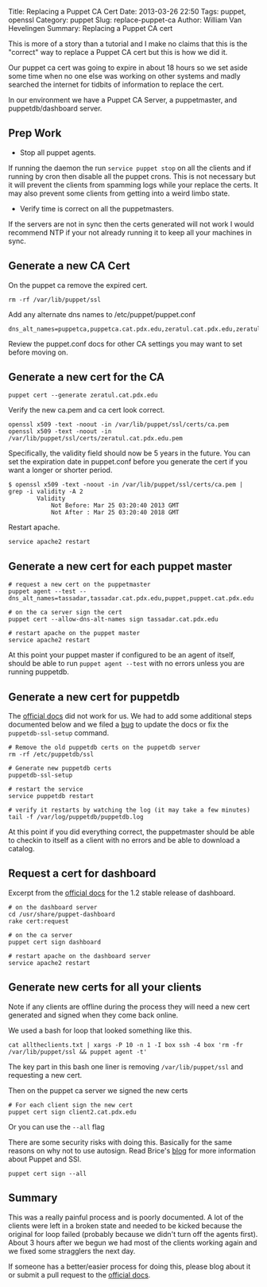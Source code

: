 Title: Replacing a Puppet CA Cert
Date: 2013-03-26 22:50
Tags: puppet, openssl
Category: puppet
Slug: replace-puppet-ca
Author: William Van Hevelingen
Summary: Replacing a Puppet CA cert

This is more of a story than a tutorial and I make no claims that this is the "correct" way to replace a Puppet CA cert but this is how we did it.

Our puppet ca cert was going to expire in about 18 hours so we set aside some time when no one else was working on other systems and madly searched the internet for tidbits of information to replace the cert.

In our environment we have a Puppet CA Server, a puppetmaster, and puppetdb/dashboard server.

Prep Work
---------

* Stop all puppet agents.

If running the daemon the run `service puppet stop` on all the clients and if running by cron then disable all the puppet crons. This is not necessary but it will prevent the clients from spamming logs while your replace the certs. It may also prevent some clients from getting into a weird limbo state.

* Verify time is correct on all the puppetmasters.

If the servers are not in sync then the certs generated will not work 
I would recommend NTP if your not already running it to keep all your machines in sync.

Generate a new CA Cert
----------------------

On the puppet ca remove the expired cert.

    rm -rf /var/lib/puppet/ssl

Add any alternate dns names to /etc/puppet/puppet.conf

    dns_alt_names=puppetca,puppetca.cat.pdx.edu,zeratul.cat.pdx.edu,zeratul

Review the puppet.conf docs for other CA settings you may want to set before moving on.

Generate a new cert for the CA
------------------------------

    puppet cert --generate zeratul.cat.pdx.edu

Verify the new ca.pem and ca cert look correct.

    openssl x509 -text -noout -in /var/lib/puppet/ssl/certs/ca.pem
    openssl x509 -text -noout -in /var/lib/puppet/ssl/certs/zeratul.cat.pdx.edu.pem

Specifically, the validity field should now be 5 years in the future. You can set the expiration date in puppet.conf before you generate the cert if you want a longer or shorter period.

    $ openssl x509 -text -noout -in /var/lib/puppet/ssl/certs/ca.pem | grep -i validity -A 2
            Validity
                Not Before: Mar 25 03:20:40 2013 GMT
                Not After : Mar 25 03:20:40 2018 GMT

Restart apache.

    service apache2 restart

Generate a new cert for each puppet master
------------------------------------------

    # request a new cert on the puppetmaster
    puppet agent --test --dns_alt_names=tassadar,tassadar.cat.pdx.edu,puppet,puppet.cat.pdx.edu

    # on the ca server sign the cert
    puppet cert --allow-dns-alt-names sign tassadar.cat.pdx.edu

    # restart apache on the puppet master
    service apache2 restart

At this point your puppet master if configured to be an agent of itself, should be able to run `puppet agent --test` with no errors unless you are running puppetdb.

Generate a new cert for puppetdb
--------------------------------

The [official docs](http://docs.puppetlabs.com/puppetdb/1.1/maintain_and_tune.html#redo-ssl-setup-after-changing-certificates) did not work for us. We had to add some additional steps documented below and we filed a [bug](https://projects.puppetlabs.com/issues/19904) to update the docs or fix the `puppetdb-ssl-setup` command.

    # Remove the old puppetdb certs on the puppetdb server
    rm -rf /etc/puppetdb/ssl

    # Generate new puppetdb certs
    puppetdb-ssl-setup

    # restart the service
    service puppetdb restart

    # verify it restarts by watching the log (it may take a few minutes)
    tail -f /var/log/puppetdb/puppetdb.log

At this point if you did everything correct, the puppetmaster should be able to checkin to itself as a client with no errors and be able to download a catalog.

Request a cert for dashboard
----------------------------

Excerpt from the [official docs](http://docs.puppetlabs.com/dashboard/manual/1.2/configuring.html) for the 1.2 stable release of dashboard.

    # on the dashboard server
    cd /usr/share/puppet-dashboard
    rake cert:request

    # on the ca server
    puppet cert sign dashboard

    # restart apache on the dashboard server
    service apache2 restart

Generate new certs for all your clients
---------------------------------------

Note if any clients are offline during the process they will need a new cert generated and signed when they come back online.

We used a bash for loop that looked something like this.

    cat alltheclients.txt | xargs -P 10 -n 1 -I box ssh -4 box 'rm -fr /var/lib/puppet/ssl && puppet agent -t'

The key part in this bash one liner is removing `/var/lib/puppet/ssl` and requesting a new cert.

Then on the puppet ca server we signed the new certs

    # For each client sign the new cert
    puppet cert sign client2.cat.pdx.edu

Or you can use the `--all` flag

 There are some security risks with doing this. Basically for the same reasons on why not to use autosign. Read Brice's [blog](http://www.masterzen.fr/2010/11/14/puppet-ssl-explained/) for more information about Puppet and SSl.

    puppet cert sign --all


Summary
-------

This was a really painful process and is poorly documented. A lot of the clients were left in a broken state and needed to be kicked because the original for loop failed (probably because we didn't turn off the agents first). About 3 hours after we begun we had most of the clients working again and we fixed some stragglers the next day.

If someone has a better/easier process for doing this, please blog about it or submit a pull request to the [official docs](http://docs.puppetlabs.com/contribute.html#editing-the-documentation).
